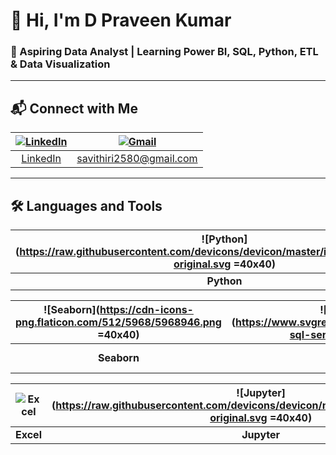 # 👋 Hi, I'm D Praveen Kumar  
### 🎯 Aspiring Data Analyst | Learning Power BI, SQL, Python, ETL & Data Visualization

---

## 📬 Connect with Me

| [![LinkedIn](https://img.icons8.com/color/40/000000/linkedin.png)](https://www.linkedin.com/in/praveen-kumar-869844200) | [![Gmail](https://img.icons8.com/color/40/gmail-new.png)](mailto:savithiri2580@gmail.com) |
|:--:|:--:|
| [LinkedIn](https://www.linkedin.com/in/praveen-kumar-869844200) | savithiri2580@gmail.com |

---

## 🛠️ Languages and Tools

| ![Python](https://raw.githubusercontent.com/devicons/devicon/master/icons/python/python-original.svg =40x40) | ![Pandas](https://raw.githubusercontent.com/devicons/devicon/master/icons/pandas/pandas-original.svg =40x40) | ![NumPy](https://raw.githubusercontent.com/devicons/devicon/master/icons/numpy/numpy-original.svg =40x40) | ![Matplotlib](https://raw.githubusercontent.com/devicons/devicon/master/icons/matplotlib/matplotlib-original.svg =40x40) |
|:--:|:--:|:--:|:--:|
| **Python** | **Pandas** | **NumPy** | **Matplotlib** |

| ![Seaborn](https://cdn-icons-png.flaticon.com/512/5968/5968946.png =40x40) | ![MS SQL Server](https://www.svgrepo.com/show/303229/microsoft-sql-server-logo.svg =40x40) | ![MySQL](https://raw.githubusercontent.com/devicons/devicon/master/icons/mysql/mysql-original-wordmark.svg =40x40) | ![Power BI](https://img.icons8.com/color/40/power-bi.png) |
|:--:|:--:|:--:|:--:|
| **Seaborn** | **MS SQL Server** | **MySQL** | **Power BI** |

| ![Excel](https://img.icons8.com/color/40/microsoft-excel-2019--v1.png) | ![Jupyter](https://raw.githubusercontent.com/devicons/devicon/master/icons/jupyter/jupyter-original.svg =40x40) |
|:--:|:--:|
| **Excel** | **Jupyter** |

